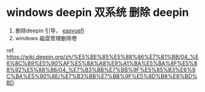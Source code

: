 # windows deepin 双系统 删除 deepin
1. 删除deepin 引导， [easyuefi](https://www.easyuefi.com/thanks-install.html)
2. windows 磁盘管理删除卷

ref. <https://wiki.deepin.org/zh/%E5%BE%85%E5%88%86%E7%B1%BB/04_%E6%8C%89%E5%90%AF%E5%8A%A8%E9%A1%BA%E5%BA%8F%E5%88%92%E5%88%86/04_%E7%B3%BB%E7%BB%9F%E5%85%B3%E6%9C%BA%E5%90%8E/%E7%B3%BB%E7%BB%9F%E5%8D%B8%E8%BD%BD>


   
